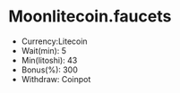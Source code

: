 # Moonlitecoin.faucets
<ul>
  <li>Currency:Litecoin</li>
  <li>Wait(min): 5</li>
  <li>Min(litoshi): 43</li>
  <li>Bonus(%): 300</li>
  <li>Withdraw: Coinpot</li>
</ul>
